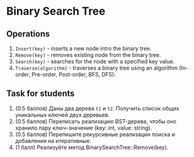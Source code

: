 # Binary Search Tree

## Operations

1. `Insert(key)` - inserts a new node intro the binary tree.
2. `Remove(key)` - removes existing node from the binary tree.
3. `Search(key)` - searches for the node with a specified key value.
4. `Traverse(algorithm)` - traverses a binary tree using an algorithm (In-order, Pre-order, Post-order, BFS, DFS).

## Task for students

1. (0.5 баллов) Даны два дерева `t1` и `t2`. Получить список общих уникальных ключей двух деревьев.
2. (0.5 баллов) Переписать реализацию BST-дерева, чтобы оно хранило пару ключ-значение (key: int, value: string).
3. (0.5 баллов) Перепишите рекурсивные реализации поиска и добавления на итеративные.
4. (1 балл)   Реализуйте метод BinarySearchTree::Remove(key).
